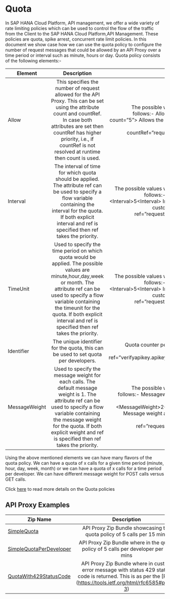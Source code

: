 # Quota

In SAP HANA Cloud Platform, API management, we offer a wide variety of rate limiting policies which can be used to control the flow of the traffic from the Client to the SAP HANA Cloud Platform,API Management. These policies are quota, spike arrest, concurrent rate limit policies. In this document we show case how we can use the quota policy to configure the number of request messages that could be allowed by an API Proxy over a time period or interval such as minute, hours or day.
Quota policy consists of the following elements:-

| Element        | Description           | Example  |
| ------------- |:-------------:| -----:|
| Allow     | This specifies the number of request allowed for the API Proxy. This can be set using the attribute count and countRef. In case both attributes are set then countRef has higher priority, i.e., if countRef is not resolved at runtime then count is used.| The possible ways to set it are as follows:- Allows 5 calls:- &lt;Allow count=”5”&gt; Allows the no of calls as set in the header &lt;Allow countRef=”request.header.count”&gt;|
| Interval     | The interval of time for which quota should be applied. The attribute ref can be used to specify a flow variable containing the interval for the quota. If both explicit interval and ref is specified then ref takes the priority. | The possible values ways to set it are as follows:- Interval of every 5 &lt;Interval&gt;5&lt;Interval&gt; Interval as set in the custom header &lt;Interval ref=”request.header.interval” /&gt;|
| TimeUnit     | Used to specify the time period on which quota would be applied. The possible values are minute,hour,day,week or month. The attribute ref can be used to specify a flow variable containing the timeunit for the quota. If both explicit interval and ref is specified then ref takes the priority. | The possible values ways to set it are as follows:- Interval of every 5 &lt;Interval&gt;5&lt;Interval&gt; Interval as set in the custom header &lt;Interval ref=”request.header.interval” /&gt;|
| Identifier     |The unique identifier for the quota, this can be used to set quota per developers. | Quota counter per developer apikey <Identifier ref=”verifyapikey.apikeyaccess.client_id”&gt;|
| MessageWeight | Used to specify the message weight for each calls. The default message weight is 1. The attribute ref can be used to specify a flow variable containing the message weight for the quota. If both explicit weight and ref is specified then ref takes the priority.|The possible ways to set it are as follows:- Messageweight of 2 for each message &lt;MessageWeight>2&lt;/MessageWeight> Message weight as set in the header &lt;MessageWeight ref=”request.header.weight” />|

Using the above mentioned elements we can have many flavors of the quota policy. We can have a quota of x calls for a given time period (minute, hour, day, week, month) or we can have a quota of x calls for a time period per developer. We can have different message weight for POST calls versus GET calls.  

Click [here](https://help.hana.ondemand.com/apim_od/frameset.htm?1f742c1e1a5c4a21bd83994071ddaea0.html) to read more details on the Quota policies

## API Proxy Examples

| Zip Name | Description        |
| ------------- |:-------------:| 
| [SimpleQuota](./simplequota)      | API Proxy Zip Bundle showcasing the quota policy of 5 calls per 15 mins  |
| [SimpleQuotaPerDeveloper](./simplequotaperdeveloper)      | API Proxy Zip Bundle where in the quota policy of 5 calls per developer per 15 mins  |
| [QuotaWith429StatusCode](./quotawith429statuscode) | API Proxy Zip Bundle where in custom error message with status 429 status code is returned. This is as per the [RFC] (https://tools.ietf.org/html/rfc6585#page-3) |

